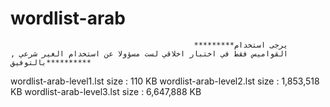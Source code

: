 # wordlist-arab
                                             *********يرجى استخدام القواميس فقط في اختبار اخلاقي لست مسؤولا عن استخدام الغير شرعي , بالتوفيق**********


wordlist-arab-level1.lst  size : 110 KB
wordlist-arab-level2.lst  size : 1,853,518 KB
wordlist-arab-level3.lst  size : 6,647,888 KB
